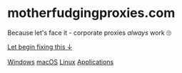 # motherfudgingproxies.com

Because let's face it - corporate proxies _always_ work :roll_eyes:

[Let begin fixing this &darr;](#proxies-uh)
<br><br>
[Windows](/proxy/windows)
[macOS](/proxy/macos)
[Linux](/proxy/linux)
[Applications](/proxy/apps)
